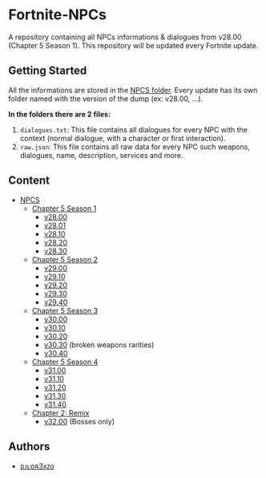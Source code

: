 # Fortnite-NPCs
A repository containing all NPCs informations & dialogues from v28.00 (Chapter 5 Season 1). This repository will be updated every Fortnite update.

## Getting Started
All the informations are stored in the [NPCS folder](./NPCS/). Every update has its own folder named with the version of the dump (ex: v28.00, ...).

**In the folders there are 2 files:**
1. `dialogues.txt`: This file contains all dialogues for every NPC with the context (normal dialogue, with a character or first interaction).
2. `raw.json`: This file contains all raw data for every NPC such weapons, dialogues, name, description, services and more.

## Content
- [NPCS](./NPCS/)
    - [Chapter 5 Season 1](./NPCS/Chapter%205%20Season%201/)
        - [v28.00](./NPCS/Chapter%205%20Season%201/v28.00/)
        - [v28.01](./NPCS/Chapter%205%20Season%201/v28.01/)
        - [v28.10](./NPCS/Chapter%205%20Season%201/v28.10/)
        - [v28.20](./NPCS/Chapter%205%20Season%201/v28.20/)
        - [v28.30](./NPCS/Chapter%205%20Season%201/v28.30/)
    - [Chapter 5 Season 2](./NPCS/Chapter%205%20Season%202/)
        - [v29.00](./NPCS/Chapter%205%20Season%202/v29.00/)
        - [v29.10](./NPCS/Chapter%205%20Season%202/v29.10/)
        - [v29.20](./NPCS/Chapter%205%20Season%202/v29.20/)
        - [v29.30](./NPCS/Chapter%205%20Season%202/v29.30/)
        - [v29.40](./NPCS/Chapter%205%20Season%202/v29.40/)
    - [Chapter 5 Season 3](./NPCS/Chapter%205%20Season%203/)
        - [v30.00](./NPCS/Chapter%205%20Season%203/v30.00/)
        - [v30.10](./NPCS/Chapter%205%20Season%203/v30.10/)
        - [v30.20](./NPCS/Chapter%205%20Season%203/v30.20/)
        - [v30.30](./NPCS/Chapter%205%20Season%203/v30.30/) (broken weapons rarities)
        - [v30.40](./NPCS/Chapter%205%20Season%203/v30.40/)
    - [Chapter 5 Season 4](./NPCS/Chapter%205%20Season%204/)
        - [v31.00](./NPCS/Chapter%205%20Season%204/v31.00/)
        - [v31.10](./NPCS/Chapter%205%20Season%204/v31.10/)
        - [v31.20](./NPCS/Chapter%205%20Season%204/v31.20/)
        - [v31.30](./NPCS/Chapter%205%20Season%204/v31.30/)
        - [v31.40](./NPCS/Chapter%205%20Season%204/v31.40/)
    - [Chapter 2: Remix](./NPCS/Chapter%202%20Remix/)
        - [v32.00](./NPCS/Chapter%202%20Remix/v32.00/) (Bosses only)

## Authors
- [ᴅᴊʟᴏʀ3xᴢo](https://twitter.com/djlorenzouasset)